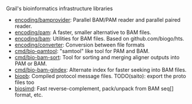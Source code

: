Grail's bioinformatics infrastructure libraries

- [encoding/bamprovider](https://godoc.org/github.com/grailbio/bio/encoding/bamprovider): Parallel BAM/PAM reader and parallel paired reader.
- [encoding/pam](https://godoc.org/github.com/grailbio/bio/encoding/pam): A faster, smaller alternative to BAM files.
- [encoding/bam](https://godoc.org/github.com/grailbio/bio/encoding/bam): Utilities for BAM files. Based on github.com/biogo/hts.
- [encoding/converter](https://godoc.org/github.com/grailbio/bio/encoding/converter): Conversion between file formats
- [cmd/bio-pamtool](https://github.com/grailbio/bio/tree/master/cmd/bio-pamtool): "samtool" like tool for PAM and BAM.
- [cmd/bio-bam-sort](https://github.com/grailbio/bio/tree/master/cmd/bio-bam-sort): Tool for sorting and merging aligner outputs into PAM or BAM.
- [cmd/bio-bam-gindex](https://github.com/grailbio/bio/tree/master/cmd/bio-bam-gindex): Alternate index for faster seeking into BAM files.
- [biopb](https://godoc.org/github.com/grailbio/bio/biopb): Compiled protocol message files. TODO(saito): export the proto files too
- [biosimd](https://godoc.org/github.com/grailbio/bio/biosimd): Fast reverse-complement, pack/unpack from BAM seq[] format, etc.
